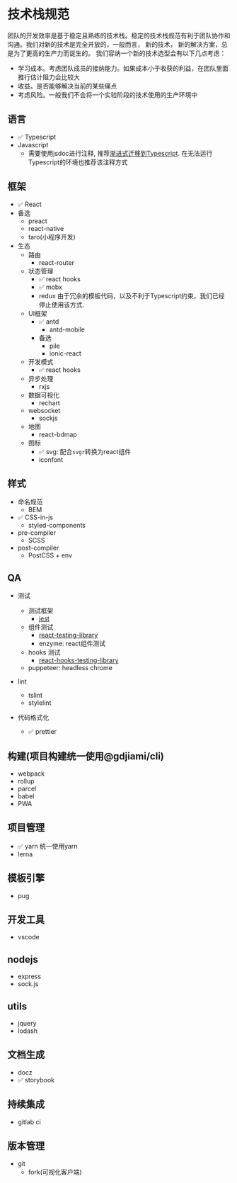 # 技术栈规范

<!-- TOC -->

<!-- /TOC -->

团队的开发效率是基于稳定且熟练的技术栈。稳定的技术栈规范有利于团队协作和沟通。我们对新的技术是完全开放的，一般而言， 新的技术， 新的解决方案，总是为了更高的生产力而诞生的。 我们容纳一个新的技术选型会有以下几点考虑：

- 学习成本。考虑团队成员的接纳能力。如果成本小于收获的利益，在团队里面推行估计阻力会比较大
- 收益。是否能够解决当前的某些痛点
- 考虑风险。一般我们不会将一个实验阶段的技术使用的生产环境中

## 语言

- ✅ Typescript
- Javascript
    - 需要使用jsdoc进行注释, 推荐[渐进式迁移到Typescript](https://www.typescriptlang.org/docs/handbook/type-checking-javascript-files.html). 在无法运行Typescript的环境也推荐该注释方式

## 框架
- ✅ React
- 备选
    - preact
    - react-native
    - taro(小程序开发)
- 生态
    - 路由
        - react-router
    - 状态管理
        - ✅ react hooks
        - ✅ mobx
        - redux 由于冗余的模板代码，以及不利于Typescript约束，我们已经停止使用该方式.
    - UI框架
        - ✅ antd
            - antd-mobile
        - 备选
            - pile
            - ionic-react
    - 开发模式
        - ✅ react hooks
    - 异步处理
        - rxjs
    - 数据可视化
        - rechart
    - websocket
        - sockjs
    - 地图
        - react-bdmap
    - 图标
        - ✅ svg: 配合`svgr`转换为react组件
        - iconfont

## 样式

- 命名规范
    - BEM
- ✅ CSS-in-js
    - styled-components
- pre-compiler
    - SCSS
- post-compiler
    - PostCSS + env

## QA

- 测试
    - 测试框架
        - [jest](https://jestjs.io/docs/en/tutorial-react)
    - 组件测试
        - [react-testing-library](https://github.com/kentcdodds/react-testing-library)
        - enzyme: react组件测试
    - hooks 测试
        - [react-hooks-testing-library](https://github.com/mpeyper/react-hooks-testing-library)
    - puppeteer: headless chrome

- lint
    - tslint
    - stylelint

- 代码格式化
    - ✅ prettier

## 构建(项目构建统一使用@gdjiami/cli)

- webpack
- rollup
- parcel
- babel
- PWA

## 项目管理

- ✅ yarn 统一使用yarn
- lerna

## 模板引擎

- pug

## 开发工具

- vscode

## nodejs

- express
- sock.js

## utils

- jquery
- lodash

## 文档生成

- docz
- ✅ storybook 

## 持续集成

- gitlab ci

## 版本管理

- git
    - fork(可视化客户端)

